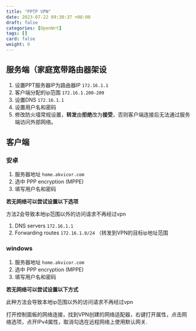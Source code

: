 ```yaml
---
title: "PPTP VPN"
date: 2023-07-22 09:30:37 +08:00
draft: false
categories: [OpenWrt]
tags: []
card: false
weight: 0
---
```



## 服务端（家庭宽带路由器架设

1. 设置PPT服务器IP为路由器IP `172.16.1.1`
2. 客户端分配的ip范围 `172.16.1.200-209`
3. 设置DNS `172.16.1.1`
4. 设置用户名和密码
5. 修改防火墙常规设置，**转发**由**拒绝**改为**接受**，否则客户端连接后无法通过服务端访问外部网络。


## 客户端

### 安卓

1. 服务器地址 `home.akvicor.com`
2. 选中 PPP encryption (MPPE)
3. 填写用户名和密码

**若无网络可以尝试设置以下选项**

方法2会导致本地ip范围以外的访问请求不再经过vpn

1. DNS servers `172.16.1.1`
2. Forwarding routes `172.16.1.0/24` （转发到VPN的目标ip地址范围

### windows

1. 服务器地址 `home.akvicor.com`
2. 选中 PPP encryption (MPPE)
3. 填写用户名和密码


**若无网络可以尝试设置以下方式**

此种方法会导致本地ip范围以外的访问请求不再经过vpn

打开控制面板的网络连接，找到VPN创建的网络适配器，右键打开属性，点击网络选项，点开IPv4属性，取消勾选在远程网络上使用默认网关.


